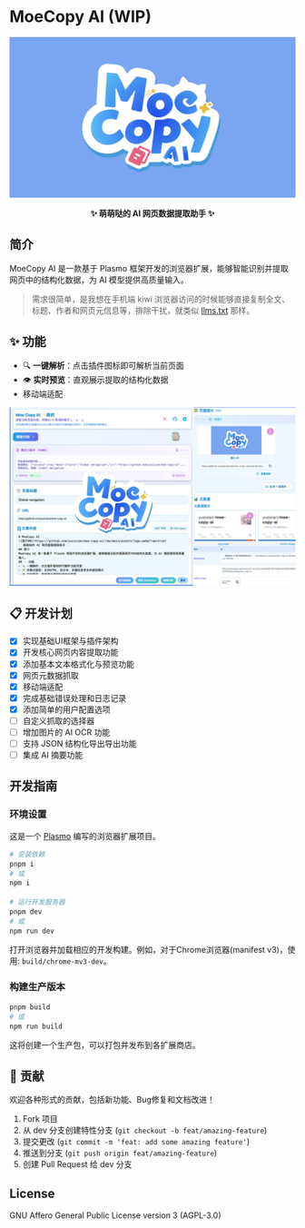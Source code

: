 # MoeCopy AI (WIP)

![](https://github.com/yusixian/moe-copy-ai/blob/main/assets/docs/logo.webp?raw=true)

<p align="center">
  <b>✨ 萌萌哒的 AI 网页数据提取助手 ✨</b>
</p>

## 简介

MoeCopy AI 是一款基于 Plasmo 框架开发的浏览器扩展，能够智能识别并提取网页中的结构化数据，为 AI 模型提供高质量输入。

> 需求很简单，是我想在手机端 kiwi 浏览器访问的时候能够直接复制全文、标题、作者和网页元信息等，排除干扰，就类似 [llms.txt](https://llmstxt.org/) 那样。

## ✨ 功能

- 🔍 **一键解析**：点击插件图标即可解析当前页面
- 👁️ **实时预览**：直观展示提取的结构化数据
- 移动端适配

![](https://github.com/yusixian/moe-copy-ai/blob/main/assets/docs/example.webp?raw=true)

## 📋 开发计划

- [x] 实现基础UI框架与插件架构
- [x] 开发核心网页内容提取功能
- [x] 添加基本文本格式化与预览功能
- [x] 网页元数据抓取
- [x] 移动端适配
- [x] 完成基础错误处理和日志记录
- [x] 添加简单的用户配置选项
- [ ] 自定义抓取的选择器
- [ ] 增加图片的 AI OCR 功能
- [ ] 支持 JSON 结构化导出导出功能
- [ ] 集成 AI 摘要功能

## 开发指南

### 环境设置

这是一个 [Plasmo](https://docs.plasmo.com/) 编写的浏览器扩展项目。

```bash
# 安装依赖
pnpm i
# 或
npm i

# 运行开发服务器
pnpm dev
# 或
npm run dev
```

打开浏览器并加载相应的开发构建。例如，对于Chrome浏览器(manifest v3)，使用: `build/chrome-mv3-dev`。

### 构建生产版本

```bash
pnpm build
# 或
npm run build
```

这将创建一个生产包，可以打包并发布到各扩展商店。

## 🤝 贡献

欢迎各种形式的贡献，包括新功能、Bug修复和文档改进！

1. Fork 项目
2. 从 dev 分支创建特性分支 (`git checkout -b feat/amazing-feature`)
3. 提交更改 (`git commit -m 'feat: add some amazing feature'`)
4. 推送到分支 (`git push origin feat/amazing-feature`)
5. 创建 Pull Request 给 dev 分支

## License

GNU Affero General Public License version 3 (AGPL-3.0)
